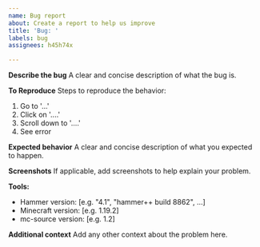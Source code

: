 ```yaml
---
name: Bug report
about: Create a report to help us improve
title: 'Bug: '
labels: bug
assignees: h45h74x

---
```


**Describe the bug**
A clear and concise description of what the bug is.

**To Reproduce**
Steps to reproduce the behavior:
1. Go to '...'
2. Click on '....'
3. Scroll down to '....'
4. See error

**Expected behavior**
A clear and concise description of what you expected to happen.

**Screenshots**
If applicable, add screenshots to help explain your problem.

**Tools:**
 - Hammer version: [e.g. "4.1", "hammer++ build 8862", ...]
 - Minecraft version: [e.g. 1.19.2]
 - mc-source version: [e.g. 1.2] 

**Additional context**
Add any other context about the problem here.
